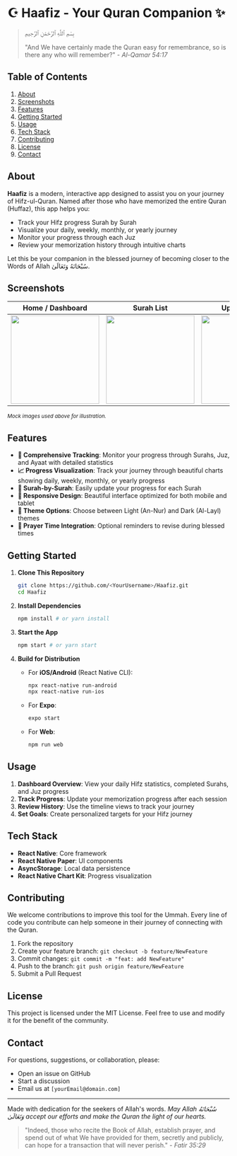 # ☪️ Haafiz - Your Quran Companion ✨

> بِسْمِ ٱللَّٰهِ ٱلرَّحْمَٰنِ ٱلرَّحِيمِ
>
> "And We have certainly made the Quran easy for remembrance, so is there any who will remember?" - _Al-Qamar 54:17_

## Table of Contents

1. [About](#about)
2. [Screenshots](#screenshots)
3. [Features](#features)
4. [Getting Started](#getting-started)
5. [Usage](#usage)
6. [Tech Stack](#tech-stack)
7. [Contributing](#contributing)
8. [License](#license)
9. [Contact](#contact)

## About

**Haafiz** is a modern, interactive app designed to assist you on your journey of Hifz-ul-Quran. Named after those who have memorized the entire Quran (Huffaz), this app helps you:

- Track your Hifz progress Surah by Surah
- Visualize your daily, weekly, monthly, or yearly journey
- Monitor your progress through each Juz
- Review your memorization history through intuitive charts

Let this be your companion in the blessed journey of becoming closer to the Words of Allah سُبْحَانَهُ وَتَعَالَىٰ.

## Screenshots

|                            **Home / Dashboard**                             |                              **Surah List**                              |                                **Update Modal**                                |
| :-------------------------------------------------------------------------: | :----------------------------------------------------------------------: | :----------------------------------------------------------------------------: |
| <img src="https://via.placeholder.com/200x350?text=Dashboard" width="200"/> | <img src="https://via.placeholder.com/200x350?text=Surahs" width="200"/> | <img src="https://via.placeholder.com/200x350?text=Update+Modal" width="200"/> |

<sub>_Mock images used above for illustration._</sub>

## Features

- **🌙 Comprehensive Tracking**: Monitor your progress through Surahs, Juz, and Ayaat with detailed statistics
- **📈 Progress Visualization**: Track your journey through beautiful charts showing daily, weekly, monthly, or yearly progress
- **📝 Surah-by-Surah**: Easily update your progress for each Surah
- **📱 Responsive Design**: Beautiful interface optimized for both mobile and tablet
- **🌆 Theme Options**: Choose between Light (An-Nur) and Dark (Al-Layl) themes
- **🕌 Prayer Time Integration**: Optional reminders to revise during blessed times

## Getting Started

1. **Clone This Repository**

   ```bash
   git clone https://github.com/<YourUsername>/Haafiz.git
   cd Haafiz
   ```

2. **Install Dependencies**

   ```bash
   npm install # or yarn install
   ```

3. **Start the App**

   ```bash
   npm start # or yarn start
   ```

4. **Build for Distribution**
   - For **iOS/Android** (React Native CLI):
     ```bash
     npx react-native run-android
     npx react-native run-ios
     ```
   - For **Expo**:
     ```bash
     expo start
     ```
   - For **Web**:
     ```bash
     npm run web
     ```

## Usage

1. **Dashboard Overview**: View your daily Hifz statistics, completed Surahs, and Juz progress
2. **Track Progress**: Update your memorization progress after each session
3. **Review History**: Use the timeline views to track your journey
4. **Set Goals**: Create personalized targets for your Hifz journey

## Tech Stack

- **React Native**: Core framework
- **React Native Paper**: UI components
- **AsyncStorage**: Local data persistence
- **React Native Chart Kit**: Progress visualization

## Contributing

We welcome contributions to improve this tool for the Ummah. Every line of code you contribute can help someone in their journey of connecting with the Quran.

1. Fork the repository
2. Create your feature branch: `git checkout -b feature/NewFeature`
3. Commit changes: `git commit -m "feat: add NewFeature"`
4. Push to the branch: `git push origin feature/NewFeature`
5. Submit a Pull Request

## License

This project is licensed under the MIT License. Feel free to use and modify it for the benefit of the community.

## Contact

For questions, suggestions, or collaboration, please:

- Open an issue on GitHub
- Start a discussion
- Email us at `[yourEmail@domain.com]`

---

Made with dedication for the seekers of Allah's words. _May Allah سُبْحَانَهُ وَتَعَالَىٰ accept our efforts and make the Quran the light of our hearts._

> "Indeed, those who recite the Book of Allah, establish prayer, and spend out of what We have provided for them, secretly and publicly, can hope for a transaction that will never perish." - _Fatir 35:29_
